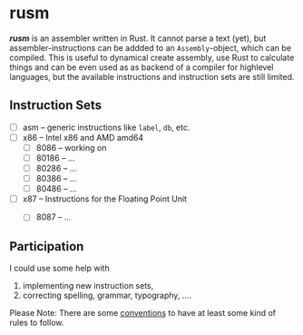 rusm
====

***rusm*** is an assembler written in Rust.
It cannot parse a text (yet), but assembler-instructions can be addded to an `Assembly`-object, which can be compiled.
This is useful to
  dynamical create assembly,
  use Rust to calculate things and
  can be even used as as backend of a compiler for highlevel languages,
    but the available instructions and instruction sets are still limited.

Instruction Sets
----------------

- [ ] asm – generic instructions like `label`, `db`, etc.
- [ ] x86 – Intel x86 and AMD amd64
  - [ ] 8086  – working on
  - [ ] 80186 – …
  - [ ] 80286 – …
  - [ ] 80386 – …
  - [ ] 80486 – …
- [ ] x87 – Instructions for the Floating Point Unit
  - [ ] 8087  – …


Participation
-------------

I could use some help with

1.  implementing new instruction sets,
2.  correcting spelling, grammar, typography, ….

Please Note: There are some [conventions](conventions.md) to have at least some kind of rules to follow.